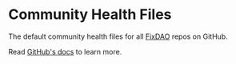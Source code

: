 # Community Health Files

The default community health files for all [FixDAO](https://github.com/FixDAO) repos on GitHub.

Read [GitHub's docs](https://docs.github.com/en/communities/setting-up-your-project-for-healthy-contributions/creating-a-default-community-health-file) to learn more.
